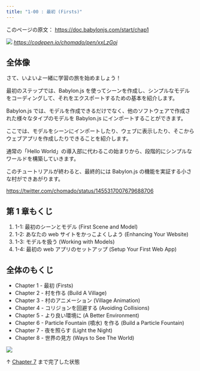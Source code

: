 ```yaml
---
title: "1-00 : 最初 (Firsts)"
---
```

このページの原文： https://doc.babylonjs.com/start/chap1

![](https://storage.googleapis.com/zenn-user-upload/ca5884a0207b-20220328.gif)
*https://codepen.io/chomado/pen/xxLzGoj*


## 全体像

さて、いよいよ一緒に学習の旅を始めましょう！

最初のステップでは、Babylon.js を使ってシーンを作成し、シンプルなモデルをコーディングして、それをエクスポートするための基本を紹介します。

Babylon.js では、モデルを作成できるだけでなく、他のソフトウェアで作成された様々なタイプのモデルを Babylon.js にインポートすることができます。

ここでは、モデルをシーンにインポートしたり、ウェブに表示したり、そこからウェブアプリを作成したりできることを紹介します。

通常の「Hello World」の導入部に代わるこの始まりから、段階的にシンプルなワールドを構築していきます。

このチュートリアルが終わると、最終的には Babylon.js の機能を実証する小さな村ができあがります。

https://twitter.com/chomado/status/1455317007679688706

## 第 1 章もくじ

1. 1-1: 最初のシーンとモデル (First Scene and Model)
2. 1-2: あなたの web サイトをかっこよくしよう (Enhancing Your Website)
3. 1-3: モデルを扱う (Working with Models)
4. 1-4: 最初の web アプリのセットアップ (Setup Your First Web App)

## 全体のもくじ


  - Chapter 1 - 最初 (Firsts)
  - Chapter 2 - 村を作る (Build A Village)
  - Chapter 3 - 村のアニメーション (Village Animation)
  - Chapter 4 - コリジョンを回避する (Avoiding Collisions)
  - Chapter 5 - より良い環境に (A Better Environment)
  - Chapter 6 - Particle Fountain (噴水) を作る (Build a Particle Fountain)
  - Chapter 7 - 夜を照らす (Light the Night)
  - Chapter 8 - 世界の見方 (Ways to See The World)

![](https://storage.googleapis.com/zenn-user-upload/69bb75c8b5ce-20220111.jpg)

↑ [Chapter 7](https://doc.babylonjs.com/start/chap7/shadows) まで完了した状態